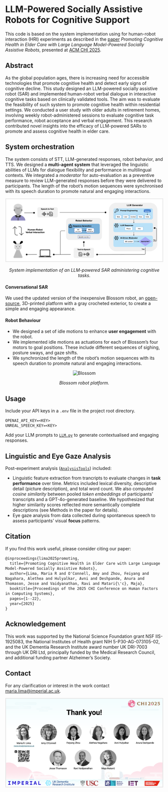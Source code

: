 # LLM-Powered Socially Assistive Robots for Cognitive Support

This code is based on the system implementation using for human-robot interaction (HRI) experiments as described in the [paper](https://dl.acm.org/doi/full/10.1145/3706598.3713582) _Promoting Cognitive Health in Elder Care with Large Language Model-Powered Socially Assistive Robots_, presented at [ACM CHI 2025](https://dl.acm.org/doi/proceedings/10.1145/3706598). 

## Abstract
As the global population ages, there is increasing need for accessible technologies that promote cognitive health and detect early signs of cognitive decline.
This study designed an LLM-powered socially assistive robot (SAR) and implemented human-robot verbal dialogue in interactive cognitive tasks based on clinically
validated tools. 
The aim was to evaluate the feasibility of such system to promote cognitive health within residential settings.
We conducted a user study with older adults in retirement homes, involving weekly robot-administered sessions to evaluate cognitive task performance, robot acceptance and verbal engagement. 
This research contributed novel insights into the efficacy of LLM-powered SARs to promote and assess cognitive health in elder care.

## System orchestration
The system consists of STT, LLM-generated responses, robot behavior, and TTS.
We designed a **multi-agent system** that leveraged the linguistic abilities of LLMs for dialogue flexibility and performance in multilingual contexts.
We integrated a _moderator_ for auto-evaluation as a preventive measure to review LLM-generated responses before they were delivered to participants.
The length of the robot’s motion sequences were synchronised with its speech duration to promote natural and engaging interactions.

<div align="center">
  <img src="./images/system.png" alt="system" width="700"/>
  <p><em>System implementation of an LLM-powered SAR administering cognitive tasks.</em></p>
</div>


#### Conversational SAR
We used the updated version of the inexpensive Blossom robot, an [open-source](https://github.com/interaction-lab/Blossom-Controller), 3D-printed platform with a gray crocheted exterior, to create a simple and engaging appearance.

#### Robot Behaviour
- We designed a set of idle motions to enhance **user engagement** with the robot.
- We implemented idle motions as actuations for each of Blossom’s four motors to goal positions. These include different sequences of sighing, posture sways, and gaze shifts.
- We synchronized the length of the robot’s motion sequences with its speech duration to promote natural and engaging interactions.

<div align="center">
  <img src="./images/robotic-platform.png" alt="Blossom" width="300"/>
  <p><em>Blossom robot platform.</em></p>
</div>


## Usage
Include your API keys in a `.env` file in the project root directory. 
```
OPENAI_API_KEY=<KEY>
UNREAL_SPEECH_KEY=<KEY>
```
Add your LLM prompts to [`LLM.py`](./HRI/LLM.py) to generate contextualised and engaging responses. 

## Linguistic and Eye Gaze Analysis 

Post-experiment analysis ([`AnalysisTools`](./AnalysisTools)) included: 
- Linguistic feature extraction from trancripts to evaluate changes in **task performance** over time. Metrics included lexical diversity, descriptive detail (picture description), and total word count. We also computed _cosine similarity_ between pooled _token embeddings_ of participants’ transcripts and a GPT-4o-generated baseline. We hypothesized that higher similarity scores reflected more semantically complete descriptions (see Methods in the paper for details).
- Eye gaze analysis from data collected during spontaneous speech to assess participants’ visual **focus** patterns.

## Citation
If you find this work useful, please consider citing our paper:
```
@inproceedings{lima2025promoting,
  title={Promoting Cognitive Health in Elder Care with Large Language Model-Powered Socially Assistive Robots},
  author={Lima, Maria R and O'Connell, Amy and Zhou, Feiyang and Nagahara, Alethea and Hulyalkar, Avni and Deshpande, Anura and Thomason, Jesse and Vaidyanathan, Ravi and Matari{\'c}, Maja},
  booktitle={Proceedings of the 2025 CHI Conference on Human Factors in Computing Systems},
  pages={1--22},
  year={2025}
}
```

## Acknowledgement
This work was supported by the National Science Foundation grant NSF IIS-1925083, the National Institutes of Health grant NIH 5-P30-AG-073105-02, 
and the UK Dementia Research Institute award number UK DRI-7003 through UK DRI Ltd, principally funded by the Medical Research Council, and additional funding partner Alzheimer’s Society. 

## Contact

For any clarification or interest in the work contact maria.lima@imperial.ac.uk.
<div align="center">
  <img src="./images/team2.png" alt="team2" width="600"/>
  <p><em></em></p>
</div>
